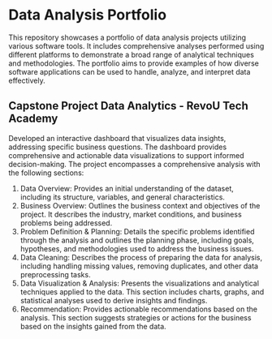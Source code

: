 # Data Analysis Portfolio
This repository showcases a portfolio of data analysis projects utilizing various software tools. It includes comprehensive analyses performed using different platforms to demonstrate a broad range of analytical techniques and methodologies. The portfolio aims to provide examples of how diverse software applications can be used to handle, analyze, and interpret data effectively.
## Capstone Project Data Analytics - RevoU Tech Academy
Developed an interactive dashboard that visualizes data insights, addressing specific business questions. The dashboard provides comprehensive and actionable data visualizations to support informed decision-making. The project encompasses a comprehensive analysis with the following sections:
1. Data Overview:
Provides an initial understanding of the dataset, including its structure, variables, and general characteristics.
2. Business Overview:
Outlines the business context and objectives of the project. It describes the industry, market conditions, and business problems being addressed.
3. Problem Definition & Planning:
Details the specific problems identified through the analysis and outlines the planning phase, including goals, hypotheses, and methodologies used to address the business issues.
4. Data Cleaning:
Describes the process of preparing the data for analysis, including handling missing values, removing duplicates, and other data preprocessing tasks.
5. Data Visualization & Analysis:
Presents the visualizations and analytical techniques applied to the data. This section includes charts, graphs, and statistical analyses used to derive insights and findings.
6. Recommendation:
Provides actionable recommendations based on the analysis. This section suggests strategies or actions for the business based on the insights gained from the data.
